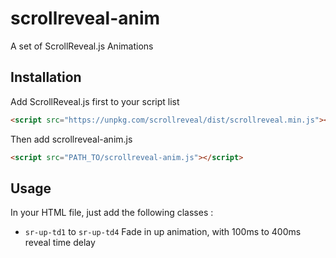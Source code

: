 # scrollreveal-anim

A set of ScrollReveal.js Animations

## Installation

Add ScrollReveal.js first to your script list
```html
<script src="https://unpkg.com/scrollreveal/dist/scrollreveal.min.js"></script>
```
Then add scrollreveal-anim.js
```html
<script src="PATH_TO/scrollreveal-anim.js"></script>
```
## Usage

In your HTML file, just add the following classes :

- `sr-up-td1` to `sr-up-td4` Fade in up animation, with 100ms to 400ms reveal time delay 
